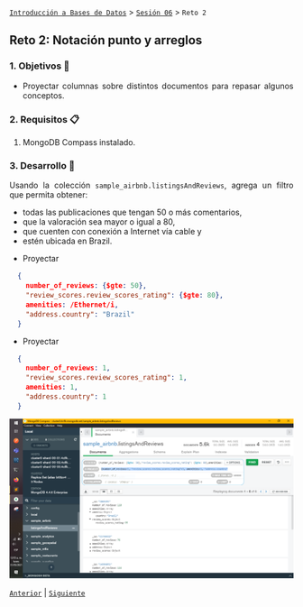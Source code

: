 [`Introducción a Bases de Datos`](../../README.md) > [`Sesión 06`](../Readme.md) > `Reto 2`
    
## Reto 2: Notación punto y arreglos

<div style="text-align: justify;">

### 1. Objetivos :dart: 

- Proyectar columnas sobre distintos documentos para repasar algunos conceptos.

### 2. Requisitos :clipboard:

1. MongoDB Compass instalado.

### 3. Desarrollo :rocket:

Usando la colección `sample_airbnb.listingsAndReviews`, agrega un filtro que permita obtener:
- todas las publicaciones que tengan 50 o más comentarios, 
- que la valoración sea mayor o igual a 80,
- que cuenten con conexión a Internet vía cable y 
- estén ubicada en Brazil.

* Proyectar
```json
  {
    number_of_reviews: {$gte: 50},
    "review_scores.review_scores_rating": {$gte: 80},
    amenities: /Ethernet/i,
    "address.country": "Brazil"
  }
```
* Proyectar
```json
  {
    number_of_reviews: 1,
    "review_scores.review_scores_rating": 1,
    amenities: 1,
    "address.country": 1
  }
```
![imagen](evidences/Reto-02.PNG)

[`Anterior`](Reto-01.md) | [`Siguiente`](Reto-03.md)